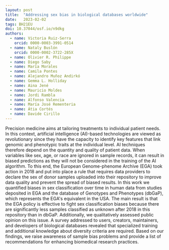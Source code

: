 ```yaml
---
layout: post
title:  "Addressing sex bias in biological databases worldwide"
date:   2023-02-02
tags: BH21EU
doi: 10.37044/osf.io/n9dkg
authors:
  - name: Victoria Ruiz-Serra
    orcid: 0000-0003-3991-0514
  - name: Nataly Buslón
    orcid: 0000-0002-3722-285X
  - name: Olivier R. Philippe
  - name: Diego Saby
  - name: María Morales
  - name: Camila Pontes
  - name: Alejandro Muñoz Andirkó
  - name: Gemma L. Holliday
  - name: Aina Jené
  - name: Mauricio Moldes
  - name: Jordi Rambla
  - name: Alfonso Valencia
  - name: María José Rementeria
  - name: Átia Cortés
  - name: Davide Cirillo
---
```


Precision medicine aims at tailoring treatments to individual patient needs. In this context, artificial intelligence (AI)-based technologies are viewed as revolutionary since they have the capacity to identify key features that link genomic and phenotypic traits at the individual level. AI techniques therefore depend on the quantity and quality of patient data. When variables like sex, age, or race are ignored in sample records, it can result in biased predictions as they will not be considered in the training of the AI algorithm. To this end, the European Genome-phenome Archive (EGA) took action in 2018 and put into place a rule that requires data providers to declare the sex of donor samples uploaded into their repository to improve data quality and prevent the spread of biased results. In this work we quantified biases in sex classification over time in human data from studies deposited in EGA and the database of Genotypes and Phenotypes (dbGaP), which represents the EGA's equivalent in the USA. The main result is that the EGA policy is effective to fight sex classification biases because there are significantly less samples classified as unknown after 2018 in this repository than in dbGaP. Additionally, we qualitatively assessed public opinion on this issue. A survey addressed to users, creators, maintainers, and developers of biological databases revealed that specialized training and additional knowledge about diversity criteria are required. Based on our findings, we raise awareness of sample bias problems and provide a list of recommendations for enhancing biomedical research practices.

